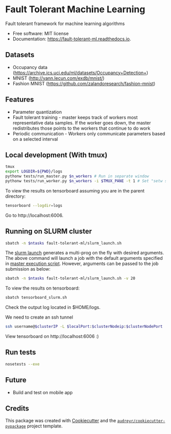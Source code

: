 # Fault Tolerant Machine Learning

Fault tolerant framework for machine learning algorithms

* Free software: MIT license
* Documentation: https://fault-tolerant-ml.readthedocs.io.

## Datasets

* Occupancy data (https://archive.ics.uci.edu/ml/datasets/Occupancy+Detection+)
* MNIST (http://yann.lecun.com/exdb/mnist/)
* Fashion MNIST (https://github.com/zalandoresearch/fashion-mnist)

## Features

* Parameter quantization
* Fault tolerant training - master keeps track of workers most representative data samples. If the worker goes down, the master redistributes those points to the workers that continue to do work
* Periodic communication - Workers only communicate parameters based on a selected interval

## Local development (With tmux)

```bash
tmux
export LOGDIR=${PWD}/logs
pythonw tests/run_master.py $n_workers # Run in separate window
pythonw tests/run_worker.py $n_workers -i $TMUX_PANE -t 1 # Set "setw synchronize-panes on" as a tmux setting. Use Ctrl+B,: for insert mode
```

To view the results on tensorboard assuming you are in the parent directory:

```bash
tensorboard --logdir=logs
```

Go to http://localhost:6006.

## Running on SLURM cluster

```bash
sbatch -n $ntasks fault-tolerant-ml/slurm_launch.sh
```

The [slurm launch](slurm_launch.sh) generates a multi-prog on the fly with desired arguments. The above command will launch a job with the default arguments specified in [master execution script](tests/run_master.py). However, arguments can be passed to the job submission as below:

```bash
sbatch -n $ntasks fault-tolerant-ml/slurm_launch.sh -v 20
```

To view the results on tensorboard:

```bash
sbatch tensorboard_slurm.sh
```

Check the output log located in $HOME/logs. 

We need to create an ssh tunnel 
```bash
ssh username@$clusterIP -L $localPort:$clusterNodeip:$clusterNodePort
```

View tensorboard on http://localhost:6006 :)

## Run tests

```bash
nosetests --exe
```

## Future

* Build and test on mobile app

## Credits

This package was created with [Cookiecutter](https://github.com/audreyr/cookiecutter) and the [`audreyr/cookiecutter-pypackage`](https://github.com/audreyr/cookiecutter-pypackage) project template.
